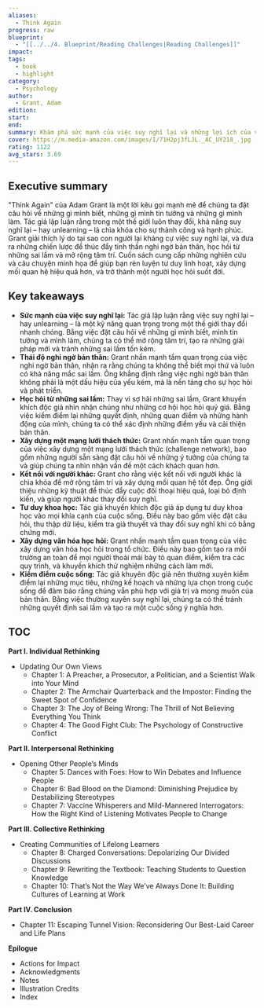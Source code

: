 ```yaml
---
aliases:
  - Think Again
progress: raw
blueprint:
  - "[[../../4. Blueprint/Reading Challenges|Reading Challenges]]"
impact: 
tags:
  - book
  - highlight
category:
  - Psychology
author:
  - Grant, Adam
edition: 
start: 
end: 
summary: Khám phá sức mạnh của việc suy nghĩ lại và những lợi ích của việc nghi ngờ bản thân, từ việc đưa ra quyết định tốt hơn đến việc xây dựng mối quan hệ hiệu quả hơn. Tác giả Adam Grant trình bày những nghiên cứu và câu chuyện minh họa để giúp bạn mở rộng tâm trí, đối mặt với những thay đổi trong cuộc sống, và trở thành một người học hỏi suốt đời.
cover: https://m.media-amazon.com/images/I/71H2pj3fLJL._AC_UY218_.jpg
rating: 1122
avg_stars: 3.69
---
```


## Executive summary

"Think Again" của Adam Grant là một lời kêu gọi mạnh mẽ để chúng ta đặt câu hỏi về những gì mình biết, những gì mình tin tưởng và những gì mình làm.  Tác giả lập luận rằng trong một thế giới luôn thay đổi, khả năng suy nghĩ lại – hay unlearning – là chìa khóa cho sự thành công và hạnh phúc. Grant giải thích lý do tại sao con người lại kháng cự việc suy nghĩ lại, và đưa ra những chiến lược để thúc đẩy tinh thần nghi ngờ bản thân, học hỏi từ những sai lầm và mở rộng tâm trí. Cuốn sách cung cấp những nghiên cứu và câu chuyện minh họa để giúp bạn rèn luyện tư duy linh hoạt, xây dựng mối quan hệ hiệu quả hơn, và trở thành một người học hỏi suốt đời.

## Key takeaways

- **Sức mạnh của việc suy nghĩ lại:**  Tác giả lập luận rằng việc suy nghĩ lại – hay unlearning – là một kỹ năng quan trọng trong một thế giới thay đổi nhanh chóng. Bằng việc đặt câu hỏi về những gì mình biết, mình tin tưởng và mình làm, chúng ta có thể mở rộng tâm trí, tạo ra những giải pháp mới và tránh những sai lầm tốn kém.
- **Thái độ nghi ngờ bản thân:**  Grant nhấn mạnh tầm quan trọng của việc nghi ngờ bản thân, nhận ra rằng chúng ta không thể biết mọi thứ và luôn có khả năng mắc sai lầm.  Ông khẳng định rằng việc nghi ngờ bản thân không phải là một dấu hiệu của yếu kém, mà là nền tảng cho sự học hỏi và phát triển.
- **Học hỏi từ những sai lầm:**  Thay vì sợ hãi những sai lầm, Grant khuyến khích độc giả nhìn nhận chúng như những cơ hội học hỏi quý giá.  Bằng việc kiểm điểm lại những quyết định, những quan điểm và những hành động của mình, chúng ta có thể xác định những điểm yếu và cải thiện bản thân.
- **Xây dựng một mạng lưới thách thức:**  Grant nhấn mạnh tầm quan trọng của việc xây dựng một mạng lưới thách thức (challenge network), bao gồm những người sẵn sàng đặt câu hỏi về những ý tưởng của chúng ta và giúp chúng ta nhìn nhận vấn đề một cách khách quan hơn.
- **Kết nối với người khác:**  Grant cho rằng việc kết nối với người khác là chìa khóa để mở rộng tâm trí và xây dựng mối quan hệ tốt đẹp.  Ông giới thiệu những kỹ thuật để thúc đẩy cuộc đối thoại hiệu quả, loại bỏ định kiến, và giúp người khác thay đổi suy nghĩ.
- **Tư duy khoa học:**  Tác giả khuyến khích độc giả áp dụng tư duy khoa học vào mọi khía cạnh của cuộc sống.  Điều này bao gồm việc đặt câu hỏi, thu thập dữ liệu, kiểm tra giả thuyết và thay đổi suy nghĩ khi có bằng chứng mới.
- **Xây dựng văn hóa học hỏi:**  Grant nhấn mạnh tầm quan trọng của việc xây dựng văn hóa học hỏi trong tổ chức.  Điều này bao gồm tạo ra môi trường an toàn để mọi người thoải mái bày tỏ quan điểm, kiểm tra các quy trình, và khuyến khích thử nghiệm những cách làm mới.
- **Kiểm điểm cuộc sống:**  Tác giả khuyên độc giả nên thường xuyên kiểm điểm lại những mục tiêu, những kế hoạch và những lựa chọn trong cuộc sống để đảm bảo rằng chúng vẫn phù hợp với giá trị và mong muốn của bản thân.  Bằng việc thường xuyên suy nghĩ lại, chúng ta có thể tránh những quyết định sai lầm và tạo ra một cuộc sống ý nghĩa hơn.

## TOC

**Part I. Individual Rethinking**
- Updating Our Own Views
  - Chapter 1: A Preacher, a Prosecutor, a Politician, and a Scientist Walk into Your Mind
  - Chapter 2: The Armchair Quarterback and the Impostor: Finding the Sweet Spot of Confidence
  - Chapter 3: The Joy of Being Wrong: The Thrill of Not Believing Everything You Think
  - Chapter 4: The Good Fight Club: The Psychology of Constructive Conflict

**Part II. Interpersonal Rethinking**
- Opening Other People’s Minds
  - Chapter 5: Dances with Foes: How to Win Debates and Influence People
  - Chapter 6: Bad Blood on the Diamond: Diminishing Prejudice by Destabilizing Stereotypes
  - Chapter 7: Vaccine Whisperers and Mild-Mannered Interrogators: How the Right Kind of Listening Motivates People to Change

**Part III. Collective Rethinking**
- Creating Communities of Lifelong Learners
  - Chapter 8: Charged Conversations: Depolarizing Our Divided Discussions
  - Chapter 9: Rewriting the Textbook: Teaching Students to Question Knowledge
  - Chapter 10: That’s Not the Way We’ve Always Done It: Building Cultures of Learning at Work

**Part IV. Conclusion**
  - Chapter 11: Escaping Tunnel Vision: Reconsidering Our Best-Laid Career and Life Plans

**Epilogue**
- Actions for Impact
- Acknowledgments
- Notes
- Illustration Credits
- Index